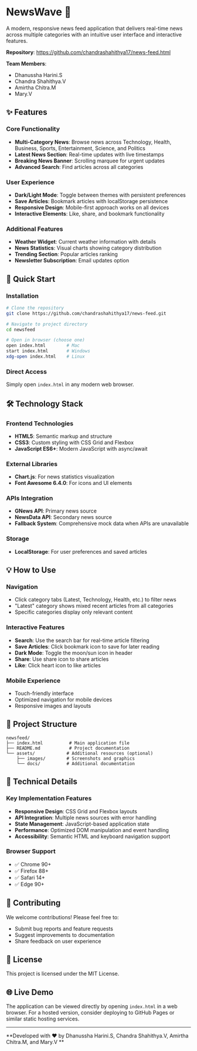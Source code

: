 # NewsWave 📰

A modern, responsive news feed application that delivers real-time news across multiple categories with an intuitive user interface and interactive features.

**Repository**: https://github.com/chandrashahithya17/news-feed.html

**Team Members**:
- Dhanussha Harini.S
- Chandra Shahithya.V 
- Amirtha Chitra.M
- Mary.V

## ✨ Features

### Core Functionality
- **Multi-Category News**: Browse news across Technology, Health, Business, Sports, Entertainment, Science, and Politics
- **Latest News Section**: Real-time updates with live timestamps
- **Breaking News Banner**: Scrolling marquee for urgent updates
- **Advanced Search**: Find articles across all categories

### User Experience
- **Dark/Light Mode**: Toggle between themes with persistent preferences
- **Save Articles**: Bookmark articles with localStorage persistence
- **Responsive Design**: Mobile-first approach works on all devices
- **Interactive Elements**: Like, share, and bookmark functionality

### Additional Features
- **Weather Widget**: Current weather information with details
- **News Statistics**: Visual charts showing category distribution
- **Trending Section**: Popular articles ranking
- **Newsletter Subscription**: Email updates option

## 🚀 Quick Start

### Installation
```bash
# Clone the repository
git clone https://github.com/chandrashahithya17/news-feed.git

# Navigate to project directory
cd newsfeed

# Open in browser (choose one)
open index.html        # Mac
start index.html       # Windows
xdg-open index.html    # Linux
```

### Direct Access
Simply open `index.html` in any modern web browser.

## 🛠 Technology Stack

### Frontend Technologies
- **HTML5**: Semantic markup and structure
- **CSS3**: Custom styling with CSS Grid and Flexbox
- **JavaScript ES6+**: Modern JavaScript with async/await

### External Libraries
- **Chart.js**: For news statistics visualization
- **Font Awesome 6.4.0**: For icons and UI elements

### APIs Integration
- **GNews API**: Primary news source
- **NewsData API**: Secondary news source
- **Fallback System**: Comprehensive mock data when APIs are unavailable

### Storage
- **LocalStorage**: For user preferences and saved articles

## 💡 How to Use

### Navigation
- Click category tabs (Latest, Technology, Health, etc.) to filter news
- "Latest" category shows mixed recent articles from all categories
- Specific categories display only relevant content

### Interactive Features
- **Search**: Use the search bar for real-time article filtering
- **Save Articles**: Click bookmark icon to save for later reading
- **Dark Mode**: Toggle the moon/sun icon in header
- **Share**: Use share icon to share articles
- **Like**: Click heart icon to like articles

### Mobile Experience
- Touch-friendly interface
- Optimized navigation for mobile devices
- Responsive images and layouts

## 📁 Project Structure

```
newsfeed/
├── index.html          # Main application file
├── README.md           # Project documentation
└── assets/            # Additional resources (optional)
    ├── images/        # Screenshots and graphics
    └── docs/          # Additional documentation
```

## 🔧 Technical Details

### Key Implementation Features
- **Responsive Design**: CSS Grid and Flexbox layouts
- **API Integration**: Multiple news sources with error handling
- **State Management**: JavaScript-based application state
- **Performance**: Optimized DOM manipulation and event handling
- **Accessibility**: Semantic HTML and keyboard navigation support

### Browser Support
- ✅ Chrome 90+
- ✅ Firefox 88+
- ✅ Safari 14+
- ✅ Edge 90+

## 🤝 Contributing

We welcome contributions! Please feel free to:
- Submit bug reports and feature requests
- Suggest improvements to documentation
- Share feedback on user experience

## 📝 License

This project is licensed under the MIT License.

## 🌐 Live Demo

The application can be viewed directly by opening `index.html` in a web browser. For a hosted version, consider deploying to GitHub Pages or similar static hosting services.

---

**Developed with ❤️ by Dhanussha Harini.S, Chandra Shahithya.V, Amirtha Chitra.M, and Mary.V
**

